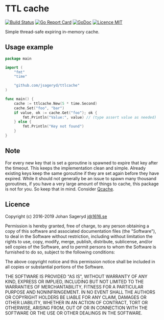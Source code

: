 # TTL cache

[![Build Status](https://github.com/jsageryd/ttlcache/workflows/ci/badge.svg)](https://github.com/jsageryd/ttlcache/actions?query=workflow%3Aci)
[![Go Report Card](https://goreportcard.com/badge/github.com/jsageryd/ttlcache)](https://goreportcard.com/report/github.com/jsageryd/ttlcache)
[![GoDoc](https://img.shields.io/badge/godoc-reference-blue.svg?style=flat)](https://godoc.org/github.com/jsageryd/ttlcache)
[![Licence MIT](https://img.shields.io/badge/licence-MIT-lightgrey.svg?style=flat)](https://github.com/jsageryd/ttlcache#licence)

Simple thread-safe expiring in-memory cache.

## Usage example
```go
package main

import (
	"fmt"
	"time"

	"github.com/jsageryd/ttlcache"
)

func main() {
	cache := ttlcache.New(5 * time.Second)
	cache.Set("foo", "bar")
	if value, ok := cache.Get("foo"); ok {
		fmt.Println("Value:", value) // (type assert value as needed)
	} else {
		fmt.Println("Key not found")
	}
}
```

## Note
For every new key that is set a goroutine is spawned to expire that key after
the timeout. This keeps the implementation clean and simple. Already existing
keys keep the same goroutine if they are set again before they have expired.
While it should not generally be an issue to spawn many thousand goroutines, if
you have a very large amount of things to cache, this package is not for you. So
keep that in mind. Consider [Qcache](https://github.com/jsageryd/qcache).

## Licence
Copyright (c) 2016-2019 Johan Sageryd <j@1616.se>

Permission is hereby granted, free of charge, to any person obtaining a copy
of this software and associated documentation files (the "Software"), to deal
in the Software without restriction, including without limitation the rights
to use, copy, modify, merge, publish, distribute, sublicense, and/or sell
copies of the Software, and to permit persons to whom the Software is
furnished to do so, subject to the following conditions:

The above copyright notice and this permission notice shall be included in
all copies or substantial portions of the Software.

THE SOFTWARE IS PROVIDED "AS IS", WITHOUT WARRANTY OF ANY KIND, EXPRESS OR
IMPLIED, INCLUDING BUT NOT LIMITED TO THE WARRANTIES OF MERCHANTABILITY,
FITNESS FOR A PARTICULAR PURPOSE AND NONINFRINGEMENT. IN NO EVENT SHALL THE
AUTHORS OR COPYRIGHT HOLDERS BE LIABLE FOR ANY CLAIM, DAMAGES OR OTHER
LIABILITY, WHETHER IN AN ACTION OF CONTRACT, TORT OR OTHERWISE, ARISING FROM,
OUT OF OR IN CONNECTION WITH THE SOFTWARE OR THE USE OR OTHER DEALINGS IN
THE SOFTWARE.
